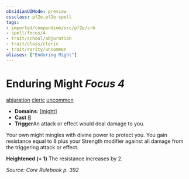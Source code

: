 ```yaml
---
obsidianUIMode: preview
cssclass: pf2e,pf2e-spell
tags:
- imported/compendium/src/pf2e/crb
- spell/focus/4
- trait/school/abjuration
- trait/class/cleric
- trait/rarity/uncommon
aliases: ["Enduring Might"]
---
```

# Enduring Might *Focus 4*   
[abjuration](abjuration.md)  [cleric](rules/traits/cleric.md)  [uncommon](uncommon.md)  

- **Domains**: [[might](../setting/domains.md#Might)]
- **Cast** [R](chapter-9-playing-the-game.md#Actions "Reaction") 
- **Trigger**An attack or effect would deal damage to you.

Your own might mingles with divine power to protect you. You gain resistance equal to 8 plus your Strength modifier against all damage from the triggering attack or effect.

**Heightened (+ 1)** The resistance increases by 2.

*Source: Core Rulebook p. 392*